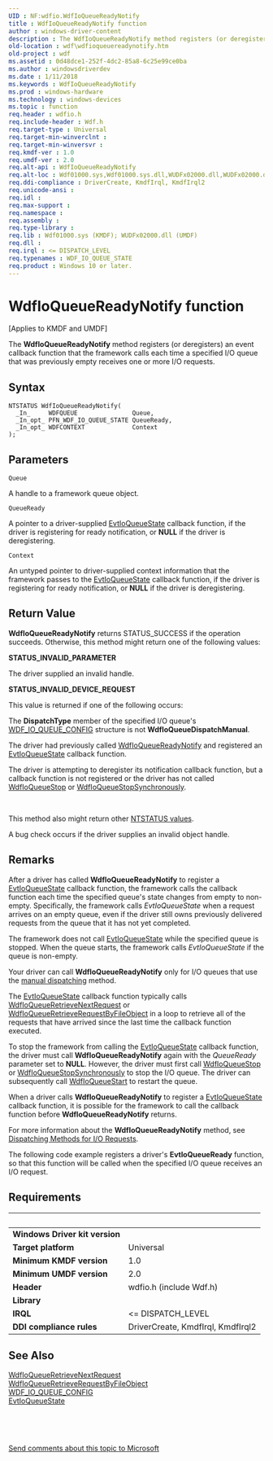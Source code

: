 ```yaml
---
UID : NF:wdfio.WdfIoQueueReadyNotify
title : WdfIoQueueReadyNotify function
author : windows-driver-content
description : The WdfIoQueueReadyNotify method registers (or deregisters) an event callback function that the framework calls each time a specified I/O queue that was previously empty receives one or more I/O requests.
old-location : wdf\wdfioqueuereadynotify.htm
old-project : wdf
ms.assetid : 0d48dce1-252f-4dc2-85a8-6c25e99ce0ba
ms.author : windowsdriverdev
ms.date : 1/11/2018
ms.keywords : WdfIoQueueReadyNotify
ms.prod : windows-hardware
ms.technology : windows-devices
ms.topic : function
req.header : wdfio.h
req.include-header : Wdf.h
req.target-type : Universal
req.target-min-winverclnt : 
req.target-min-winversvr : 
req.kmdf-ver : 1.0
req.umdf-ver : 2.0
req.alt-api : WdfIoQueueReadyNotify
req.alt-loc : Wdf01000.sys,Wdf01000.sys.dll,WUDFx02000.dll,WUDFx02000.dll.dll
req.ddi-compliance : DriverCreate, KmdfIrql, KmdfIrql2
req.unicode-ansi : 
req.idl : 
req.max-support : 
req.namespace : 
req.assembly : 
req.type-library : 
req.lib : Wdf01000.sys (KMDF); WUDFx02000.dll (UMDF)
req.dll : 
req.irql : <= DISPATCH_LEVEL
req.typenames : WDF_IO_QUEUE_STATE
req.product : Windows 10 or later.
---
```



# WdfIoQueueReadyNotify function
<p class="CCE_Message">[Applies to KMDF and UMDF]

The <b>WdfIoQueueReadyNotify</b> method registers (or deregisters) an event callback function that the framework calls each time a specified I/O queue that was previously empty receives one or more I/O requests.

## Syntax

````
NTSTATUS WdfIoQueueReadyNotify(
  _In_     WDFQUEUE               Queue,
  _In_opt_ PFN_WDF_IO_QUEUE_STATE QueueReady,
  _In_opt_ WDFCONTEXT             Context
);
````

## Parameters

`Queue`

A handle to a framework queue object.

`QueueReady`

A pointer to a driver-supplied <a href="..\wdfio\nc-wdfio-evt_wdf_io_queue_state.md">EvtIoQueueState</a> callback function, if the driver is registering for ready notification, or <b>NULL</b> if the driver is deregistering.

`Context`

An untyped pointer to driver-supplied context information that the framework passes to the <a href="..\wdfio\nc-wdfio-evt_wdf_io_queue_state.md">EvtIoQueueState</a> callback function, if the driver is registering for ready notification, or <b>NULL</b> if the driver is deregistering.


## Return Value

<b>WdfIoQueueReadyNotify</b> returns STATUS_SUCCESS if the operation succeeds. Otherwise, this method might return one of the following values:
<dl>
<dt><b>STATUS_INVALID_PARAMETER</b></dt>
</dl>The driver supplied an invalid handle.
<dl>
<dt><b>STATUS_INVALID_DEVICE_REQUEST</b></dt>
</dl>This value is returned if one of the following occurs:

The <b>DispatchType</b> member of the specified I/O queue's <a href="..\wdfio\ns-wdfio-_wdf_io_queue_config.md">WDF_IO_QUEUE_CONFIG</a> structure is not <b>WdfIoQueueDispatchManual</b>.

The driver had previously called <a href="..\wdfio\nf-wdfio-wdfioqueuereadynotify.md">WdfIoQueueReadyNotify</a> and registered an <a href="..\wdfio\nc-wdfio-evt_wdf_io_queue_state.md">EvtIoQueueState</a> callback function. 

The driver is attempting to deregister its notification callback function, but a callback function is not registered or the driver has not called <a href="..\wdfio\nf-wdfio-wdfioqueuestop.md">WdfIoQueueStop</a> or <a href="..\wdfio\nf-wdfio-wdfioqueuestopsynchronously.md">WdfIoQueueStopSynchronously</a>.

 

This method also might return other <a href="https://msdn.microsoft.com/library/windows/hardware/ff557697">NTSTATUS values</a>.

A bug check occurs if the driver supplies an invalid object handle.

## Remarks

After a driver has called <b>WdfIoQueueReadyNotify</b> to register a <a href="..\wdfio\nc-wdfio-evt_wdf_io_queue_state.md">EvtIoQueueState</a> callback function, the framework calls the callback function each time the specified queue's state changes from empty to non-empty. Specifically, the framework calls <i>EvtIoQueueState</i> when a request arrives on an empty queue, even if the driver still owns previously delivered requests from the queue that it has not yet completed.

The framework does not call <a href="..\wdfio\nc-wdfio-evt_wdf_io_queue_state.md">EvtIoQueueState</a> while the specified queue is stopped. When the queue starts, the framework calls <i>EvtIoQueueState</i> if the queue is non-empty.

Your driver can call <b>WdfIoQueueReadyNotify</b> only for I/O queues that use the <a href="wdf.dispatching_methods_for_i_o_requests#manual_dispatching#manual_dispatching">manual dispatching</a> method. 

The <a href="..\wdfio\nc-wdfio-evt_wdf_io_queue_state.md">EvtIoQueueState</a> callback function typically calls <a href="..\wdfio\nf-wdfio-wdfioqueueretrievenextrequest.md">WdfIoQueueRetrieveNextRequest</a> or <a href="..\wdfio\nf-wdfio-wdfioqueueretrieverequestbyfileobject.md">WdfIoQueueRetrieveRequestByFileObject</a> in a loop to retrieve all of the requests that have arrived since the last time the callback function executed.

To stop the framework from calling the <a href="..\wdfio\nc-wdfio-evt_wdf_io_queue_state.md">EvtIoQueueState</a> callback function, the driver must call <b>WdfIoQueueReadyNotify</b> again with the <i>QueueReady</i> parameter set to <b>NULL</b>. However, the driver must first call <a href="..\wdfio\nf-wdfio-wdfioqueuestop.md">WdfIoQueueStop</a> or <a href="..\wdfio\nf-wdfio-wdfioqueuestopsynchronously.md">WdfIoQueueStopSynchronously</a> to stop the I/O queue. The driver can subsequently call <a href="..\wdfio\nf-wdfio-wdfioqueuestart.md">WdfIoQueueStart</a> to restart the queue.

When a driver calls <b>WdfIoQueueReadyNotify</b> to register a <a href="..\wdfio\nc-wdfio-evt_wdf_io_queue_state.md">EvtIoQueueState</a> callback function, it is possible for the framework to call the callback function before <b>WdfIoQueueReadyNotify</b> returns.

For more information about the <b>WdfIoQueueReadyNotify</b> method, see <a href="https://docs.microsoft.com/en-us/windows-hardware/drivers/wdf/dispatching-methods-for-i-o-requests">Dispatching Methods for I/O Requests</a>.

The following code example registers a driver's <b>EvtIoQueueReady</b> function, so that this function will be called when the specified I/O queue receives an I/O request.

## Requirements
| &nbsp; | &nbsp; |
| ---- |:---- |
| **Windows Driver kit version** |  |
| **Target platform** | Universal |
| **Minimum KMDF version** | 1.0 |
| **Minimum UMDF version** | 2.0 |
| **Header** | wdfio.h (include Wdf.h) |
| **Library** |  |
| **IRQL** | <= DISPATCH_LEVEL |
| **DDI compliance rules** | DriverCreate, KmdfIrql, KmdfIrql2 |

## See Also

<dl>
<dt>
<a href="..\wdfio\nf-wdfio-wdfioqueueretrievenextrequest.md">WdfIoQueueRetrieveNextRequest</a>
</dt>
<dt>
<a href="..\wdfio\nf-wdfio-wdfioqueueretrieverequestbyfileobject.md">WdfIoQueueRetrieveRequestByFileObject</a>
</dt>
<dt>
<a href="..\wdfio\ns-wdfio-_wdf_io_queue_config.md">WDF_IO_QUEUE_CONFIG</a>
</dt>
<dt>
<a href="..\wdfio\nc-wdfio-evt_wdf_io_queue_state.md">EvtIoQueueState</a>
</dt>
</dl>
 

 

<a href="mailto:wsddocfb@microsoft.com?subject=Documentation%20feedback [wdf\wdf]:%20WdfIoQueueReadyNotify method%20 RELEASE:%20(1/11/2018)&amp;body=%0A%0APRIVACY STATEMENT%0A%0AWe use your feedback to improve the documentation. We don't use your email address for any other purpose, and we'll remove your email address from our system after the issue that you're reporting is fixed. While we're working to fix this issue, we might send you an email message to ask for more info. Later, we might also send you an email message to let you know that we've addressed your feedback.%0A%0AFor more info about Microsoft's privacy policy, see http://privacy.microsoft.com/en-us/default.aspx." title="Send comments about this topic to Microsoft">Send comments about this topic to Microsoft</a>